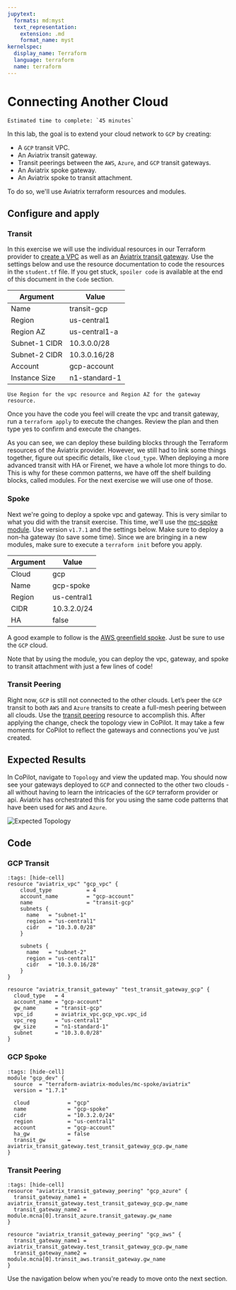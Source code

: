 ```yaml
---
jupytext:
  formats: md:myst
  text_representation:
    extension: .md
    format_name: myst
kernelspec:
  display_name: Terraform
  language: terraform
  name: terraform
---
```


# Connecting Another Cloud

```{important}
Estimated time to complete: `45 minutes`
```

In this lab, the goal is to extend your cloud network to `GCP` by creating:

- A `GCP` transit VPC.
- An Aviatrix transit gateway.
- Transit peerings between the `AWS`, `Azure`, and `GCP` transit gateways.
- An Aviatrix spoke gateway.
- An Aviatrix spoke to transit attachment.

To do so, we'll use Aviatrix terraform resources and modules.

## Configure and apply

### Transit

In this exercise we will use the individual resources in our Terraform provider to [create a VPC](https://registry.terraform.io/providers/AviatrixSystems/aviatrix/latest/docs/resources/aviatrix_vpc) as well as an [Aviatrix transit gateway](https://registry.terraform.io/providers/AviatrixSystems/aviatrix/latest/docs/resources/aviatrix_transit_gateway). Use the settings below and use the resource documentation to code the resources in the `student.tf` file. If you get stuck, `spoiler code` is available at the end of this document in the `Code` section.

| Argument      | Value         |
| ------------- | ------------- |
| Name          | transit-gcp   |
| Region        | us-central1   |
| Region AZ     | us-central1-a |
| Subnet-1 CIDR | 10.3.0.0/28   |
| Subnet-2 CIDR | 10.3.0.16/28  |
| Account       | gcp-account   |
| Instance Size | n1-standard-1 |

```{hint}
Use Region for the vpc resource and Region AZ for the gateway resource.
```

Once you have the code you feel will create the vpc and transit gateway, run a `terraform apply` to execute the changes. Review the plan and then type yes to confirm and execute the changes.

As you can see, we can deploy these building blocks through the Terraform resources of the Aviatrix provider. However, we still had to link some things together, figure out specific details, like `cloud_type`. When deploying a more advanced transit with HA or Firenet, we have a whole lot more things to do. This is why for these common patterns, we have off the shelf building blocks, called modules. For the next exercise we will use one of those.

### Spoke

Next we're going to deploy a spoke vpc and gateway. This is very similar to what you did with the transit exercise. This time, we'll use the [mc-spoke module](https://registry.terraform.io/modules/terraform-aviatrix-modules/mc-spoke/aviatrix/latest). Use version `v1.7.1` and the settings below. Make sure to deploy a non-ha gateway (to save some time). Since we are bringing in a new modules, make sure to execute a `terraform init` before you apply.

| Argument | Value       |
| -------- | ----------- |
| Cloud    | gcp         |
| Name     | gcp-spoke   |
| Region   | us-central1 |
| CIDR     | 10.3.2.0/24 |
| HA       | false       |

A good example to follow is the [AWS greenfield spoke](https://registry.terraform.io/modules/terraform-aviatrix-modules/mc-spoke/aviatrix/latest/examples/aws_greenfield_spoke). Just be sure to use the `GCP` cloud.

Note that by using the module, you can deploy the vpc, gateway, and spoke to transit attachment with just a few lines of code!

### Transit Peering

Right now, `GCP` is still not connected to the other clouds. Let’s peer the `GCP` transit to both `AWS` and `Azure` transits to create a full-mesh peering between all clouds. Use the [transit peering](https://registry.terraform.io/providers/AviatrixSystems/aviatrix/latest/docs/resources/aviatrix_transit_gateway_peering) resource to accomplish this. After applying the change, check the topology view in CoPilot. It may take a few moments for CoPilot to reflect the gateways and connections you've just created.

## Expected Results

In CoPilot, navigate to `Topology` and view the updated map. You should now see your gateways deployed to `GCP` and connected to the other two clouds - all without having to learn the intricacies of the `GCP` terraform provider or api. Aviatrix has orchestrated this for you using the same code patterns that have been used for `AWS` and `Azure`.

![Expected Topology](images/gcp_topology.png)

## Code

### GCP Transit

```{code-cell} terraform
:tags: [hide-cell]
resource "aviatrix_vpc" "gcp_vpc" {
    cloud_type           = 4
    account_name         = "gcp-account"
    name                 = "transit-gcp"
    subnets {
      name   = "subnet-1"
      region = "us-central1"
      cidr   = "10.3.0.0/28"
    }

    subnets {
      name   = "subnet-2"
      region = "us-central1"
      cidr   = "10.3.0.16/28"
    }
}

resource "aviatrix_transit_gateway" "test_transit_gateway_gcp" {
  cloud_type   = 4
  account_name = "gcp-account"
  gw_name      = "transit-gcp"
  vpc_id       = aviatrix_vpc.gcp_vpc.vpc_id
  vpc_reg      = "us-central1"
  gw_size      = "n1-standard-1"
  subnet       = "10.3.0.0/28"
}
```

### GCP Spoke

```{code-cell} terraform
:tags: [hide-cell]
module "gcp_dev" {
  source  = "terraform-aviatrix-modules/mc-spoke/aviatrix"
  version = "1.7.1"

  cloud            = "gcp"
  name             = "gcp-spoke"
  cidr             = "10.3.2.0/24"
  region           = "us-central1"
  account          = "gcp-account"
  ha_gw            = false
  transit_gw       = aviatrix_transit_gateway.test_transit_gateway_gcp.gw_name
}
```

### Transit Peering

```{code-cell} terraform
:tags: [hide-cell]
resource "aviatrix_transit_gateway_peering" "gcp_azure" {
  transit_gateway_name1 = aviatrix_transit_gateway.test_transit_gateway_gcp.gw_name
  transit_gateway_name2 = module.mcna[0].transit_azure.transit_gateway.gw_name
}

resource "aviatrix_transit_gateway_peering" "gcp_aws" {
  transit_gateway_name1 = aviatrix_transit_gateway.test_transit_gateway_gcp.gw_name
  transit_gateway_name2 = module.mcna[0].transit_aws.transit_gateway.gw_name
}
```

Use the navigation below when you're ready to move onto the next section.
